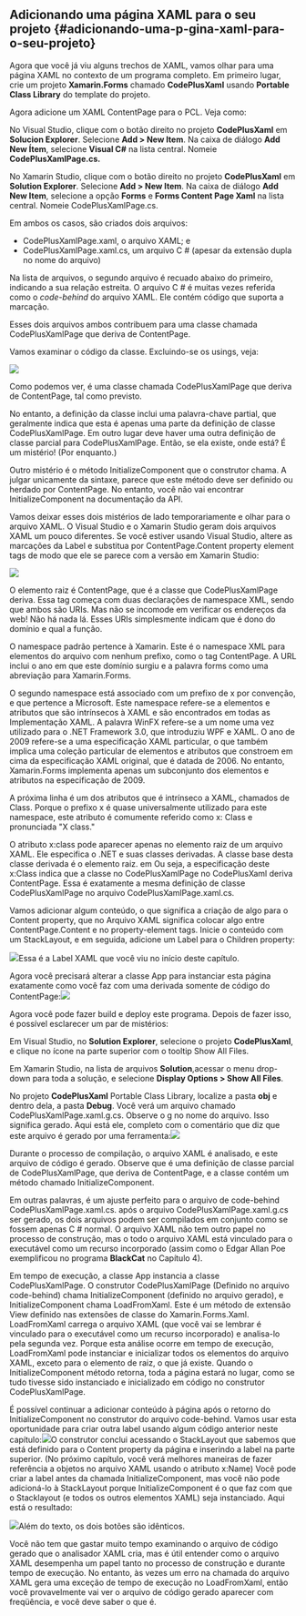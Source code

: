 ## Adicionando uma página XAML para o seu projeto {#adicionando-uma-p-gina-xaml-para-o-seu-projeto}

Agora que você já viu alguns trechos de XAML, vamos olhar para uma página XAML no contexto de um programa completo. Em primeiro lugar, crie um projeto **Xamarin.Forms** chamado **CodePlusXaml** usando **Portable Class Library** do template do projeto.

Agora adicione um XAML ContentPage para o PCL. Veja como:

No Visual Studio, clique com o botão direito no projeto **CodePlusXaml** em **Solucion Explorer**. Selecione **Add &gt; New Item**. Na caixa de diálogo **Add New Ítem**, selecione **Visual C\#** na lista central. Nomeie **CodePlusXamlPage.cs.**

No Xamarin Studio, clique com o botão direito no projeto **CodePlusXaml** em **Solution Explorer**. Selecione **Add &gt; New Item**. Na caixa de diálogo **Add New Item**, selecione a opção **Forms** e **Forms Content Page Xaml** na lista central. Nomeie CodePlusXamlPage.cs.

Em ambos os casos, são criados dois arquivos:

* CodePlusXamlPage.xaml, o arquivo XAML; e
* CodePlusXamlPage.xaml.cs, um arquivo C \# \(apesar da extensão dupla no nome do arquivo\)

Na lista de arquivos, o segundo arquivo é recuado abaixo do primeiro, indicando a sua relação estreita. O arquivo C \# é muitas vezes referida como o _code-behind_ do arquivo XAML. Ele contém código que suporta a marcação.

Esses dois arquivos ambos contribuem para uma classe chamada CodePlusXamlPage que deriva de ContentPage.

Vamos examinar o código da classe. Excluindo-se os usings, veja:

![](/assets/07-21-codeplus)

Como podemos ver, é uma classe chamada CodePlusXamlPage que deriva de ContentPage, tal como previsto.

No entanto, a definição da classe inclui uma palavra-chave partial, que geralmente indica que esta é apenas uma parte da definição de classe CodePlusXamlPage. Em outro lugar deve haver uma outra definição de classe parcial para CodePlusXamlPage. Então, se ela existe, onde está? É um mistério! \(Por enquanto.\)

Outro mistério é o método InitializeComponent que o construtor chama. A julgar unicamente da sintaxe, parece que este método deve ser definido ou herdado por ContentPage. No entanto, você não vai encontrar InitializeComponent na documentação da API.

Vamos deixar esses dois mistérios de lado temporariamente e olhar para o arquivo XAML. O Visual Studio e o Xamarin Studio geram dois arquivos XAML um pouco diferentes. Se você estiver usando Visual Studio, altere as marcações da Label e substitua por ContentPage.Content property element tags de modo que ele se parece com a versão em Xamarin Studio:

![](/assets/07-22-codexamlplus)

O elemento raiz é ContentPage, que é a classe que CodePlusXamlPage deriva. Essa tag começa com duas declarações de namespace XML, sendo que ambos são URIs. Mas não se incomode em verificar os endereços da web! Não há nada lá. Esses URIs simplesmente indicam que é dono do domínio e qual a função.

O namespace padrão pertence à Xamarin. Este é o namespace XML para elementos do arquivo com nenhum prefixo, como o tag ContentPage. A URL inclui o ano em que este domínio surgiu e a palavra forms como uma abreviação para Xamarin.Forms.

O segundo namespace está associado com um prefixo de x por convenção, e que pertence a Microsoft. Este namespace refere-se a elementos e atributos que são intrínsecos à XAML e são encontrados em todas as Implementação XAML. A palavra WinFX refere-se a um nome uma vez utilizado para o .NET Framework 3.0, que introduziu WPF e XAML. O ano de 2009 refere-se a uma especificação XAML particular, o que também implica uma coleção particular de elementos e atributos que constroem em cima da especificação XAML original, que é datada de 2006. No entanto, Xamarin.Forms implementa apenas um subconjunto dos elementos e atributos na especificação de 2009.

A próxima linha é um dos atributos que é intrínseco a XAML, chamados de Class. Porque o prefixo x é quase universalmente utilizado para este namespace, este atributo é comumente referido como x: Class e pronunciada "X class."

O atributo x:class pode aparecer apenas no elemento raiz de um arquivo XAML. Ele especifica o .NET e suas classes derivadas. A classe base desta classe derivada é o elemento raiz. em Ou seja, a especificação deste x:Class indica que a classe no CodePlusXamlPage no CodePlusXaml deriva ContentPage. Essa é exatamente a mesma definição de classe CodePlusXamlPage no arquivo CodePlusXamlPage.xaml.cs.

Vamos adicionar algum conteúdo, o que significa a criação de algo para o Content property, que no Arquivo XAML significa colocar algo entre ContentPage.Content e no property-element tags. Inicie o conteúdo com um StackLayout, e em seguida, adicione um Label para o Children property:

![](/assets/07-22-codeplusxaml)Essa é a Label XAML que você viu no início deste capítulo.

Agora você precisará alterar a classe App para instanciar esta página exatamente como você faz com uma derivada somente de código do ContentPage:![](/assets/07-23-app)

Agora você pode fazer build e deploy este programa. Depois de fazer isso, é possível esclarecer um par de mistérios:

Em Visual Studio, no **Solution Explorer**, selecione o projeto **CodePlusXaml**, e clique no ícone na parte superior com o tooltip Show All Files.

Em Xamarin Studio, na lista de arquivos **Solution**,acessar o menu drop-down para toda a solução, e selecione **Display Options &gt; Show All Files**.

No projeto **CodePlusXaml** Portable Class Library, localize a pasta **obj** e dentro dela, a pasta **Debug**. Você verá um arquivo chamado CodePlusXamlPage.xaml.g.cs. Observe o g no nome do arquivo. Isso significa gerado. Aqui está ele, completo com o comentário que diz que este arquivo é gerado por uma ferramenta:![](/assets/07-24-autogenerate)

Durante o processo de compilação, o arquivo XAML é analisado, e este arquivo de código é gerado. Observe que é uma definição de classe parcial de CodePlusXamlPage, que deriva de ContentPage, e a classe contém um método chamado InitializeComponent.

Em outras palavras, é um ajuste perfeito para o arquivo de code-behind CodePlusXamlPage.xaml.cs. após o arquivo CodePlusXamlPage.xaml.g.cs ser gerado, os dois arquivos podem ser compilados em conjunto como se fossem apenas C \# normal. O arquivo XAML não tem outro papel no processo de construção, mas o todo o arquivo XAML está vinculado para o executável como um recurso incorporado \(assim como o Edgar Allan Poe exemplificou no programa **BlackCat** no Capítulo 4\).

Em tempo de execução, a classe App instancia a classe CodePlusXamlPage. O construtor CodePlusXamlPage \(Definido no arquivo code-behind\) chama InitializeComponent \(definido no arquivo gerado\), e InitializeComponent chama LoadFromXaml. Este é um método de extensão View definido nas extensões de classe do Xamarin.Forms.Xaml. LoadFromXaml carrega o arquivo XAML \(que você vai se lembrar é vinculado para o executável como um recurso incorporado\) e analisa-lo pela segunda vez. Porque esta análise ocorre em tempo de execução, LoadFromXaml pode instanciar e inicializar todos os elementos do arquivo XAML, exceto para o elemento de raiz, o que já existe. Quando o InitializeComponent método retorna, toda a página estará no lugar, como se tudo tivesse sido instanciado e inicializado em código no construtor CodePlusXamlPage.

É possível continuar a adicionar conteúdo à página após o retorno do InitializeComponent no construtor do arquivo code-behind. Vamos usar esta oportunidade para criar outra label usando algum código anterior neste capítulo:![](/assets/07-25-initialize)O construtor conclui acessando o StackLayout que sabemos que está definido para o Content property da página e inserindo a label na parte superior. \(No próximo capítulo, você verá melhores maneiras de fazer referência a objetos no arquivo XAML usando o atributo x:Name\) Você pode criar a label antes da chamada InitializeComponent, mas você não pode adicioná-lo à StackLayout porque InitializeComponent é o que faz com que o Stacklayout \(e todos os outros elementos XAML\) seja instanciado. Aqui está o resultado:

![](/assets/07-26-telas)Além do texto, os dois botões são idênticos.

Você não tem que gastar muito tempo examinando o arquivo de código gerado que o analisador XAML cria, mas é útil entender como o arquivo XAML desempenha um papel tanto no processo de construção e durante tempo de execução. No entanto, às vezes um erro na chamada do arquivo XAML gera uma exceção de tempo de execução no LoadFromXaml, então você provavelmente vai ver o arquivo de código gerado aparecer com freqüência, e você deve saber o que é.

